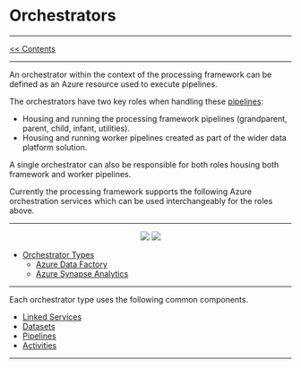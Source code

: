# Orchestrators

___
[<< Contents](/procfwk/contents) 

___

An orchestrator within the context of the processing framework can be defined as an Azure resource used to execute pipelines.

The orchestrators have two key roles when handling these [pipelines](/procfwk/pipelines):

* Housing and running the processing framework pipelines (grandparent, parent, child, infant, utilities).
* Housing and running worker pipelines created as part of the wider data platform solution.

A single orchestrator can also be responsible for both roles housing both framework and worker pipelines.

Currently the processing framework supports the following Azure orchestration services which can be used interchangeably for the roles above.

___

<p align="center">
    <img src="/procfwk/datafactory.png">
    <img src="/procfwk/synapse.png">
</p>

* [Orchestrator Types](/procfwk/orchestratortypes)
  * [Azure Data Factory](/procfwk/datafactory)
  * [Azure Synapse Analytics](/procfwk/synapse)

___

Each orchestrator type uses the following common components.

* [Linked Services](/procfwk/linkedservices)
* [Datasets](/procfwk/datasets)
* [Pipelines](/procfwk/pipelines)
* [Activities](/procfwk/activities)

___